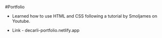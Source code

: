 #Portfolio

 - Learned how to use HTML and CSS following a tutorial by Smoljames on Youtube.

 - Link - decarli-portfolio.netlify.app
